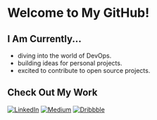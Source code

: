 # Welcome to My GitHub!

## I Am Currently...

- diving into the world of DevOps.
- building ideas for personal projects.
- excited to contribute to open source projects.

## Check Out My Work

[![LinkedIn](https://img.shields.io/badge/linkedin-%230077B5.svg?style=for-the-badge&logo=linkedin&logoColor=white)](https://www.linkedin.com/in/mendzre/)
[![Medium](https://img.shields.io/badge/Medium-12100E?style=for-the-badge&logo=medium&logoColor=white)](https://medium.com/@mendzre)
[![Dribbble](https://img.shields.io/badge/Dribbble-EA4C89?style=for-the-badge&logo=dribbble&logoColor=white)](https://dribbble.com/mendzre)
